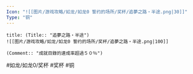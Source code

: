 ```yaml
---
Icon: "![[图片/游戏攻略/如龙/如龙0 誓约的场所/奖杯/追夢之路・半途.png|30]]"
Type: "铜"
---
```

```ad-common-bronze-trophy
title: (Title:: "追夢之路・半途")
![[图片/游戏攻略/如龙/如龙0 誓约的场所/奖杯/追夢之路・半途.png|100]]

(Comment:: "成就目錄的達成率超過５０％")
```

#如龙/如龙0/奖杯 #奖杯 #铜
